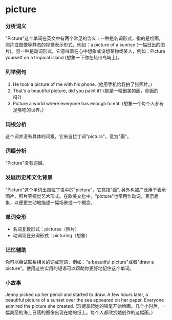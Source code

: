 # picture

### 分析词义

  

"Picture"这个单词在英文中有两个常见的含义：一种是名词形式，指的是绘画，照片或图像等静态的视觉表示形式，例如：a picture of a sunrise (一幅日出的图片)。另一种是动词形式，它意味着在心中想象或设想某物或某人，例如：Picture yourself on a tropical island (想象一下你在热带岛屿上)。

  

### 列举例句

  

1.  He took a picture of me with his phone. (他用手机给我拍了张照片。)
2.  That's a beautiful picture, did you paint it? (那是一幅很美的画，你画的吗?)
3.  Picture a world where everyone has enough to eat. (想象一个每个人都有足够吃的世界。)

  

### 词根分析

  

这个词并没有具体的词根，它来自拉丁词"pictura"，意为"画"。

  

### 词缀分析

  

"Picture"没有词缀。

  

### 发展历史和文化背景

  

"Picture"这个单词出自拉丁语中的"pictura"，它意指"画", 另外也被广泛用于表示图片、照片等视觉艺术形式。在欧美文化中，"picture"也常用作动词，表示想象，以便更生动地描述一幅场景或一个概念。

  

### 单词变形

  

*   名词复数形式：pictures（照片）
*   动词现在分词形式：picturing（想象）

  

### 记忆辅助

  

你可以尝试联系相关的词或短语，例如："a beautiful picture"或者"draw a picture”。使用这些实用的短语可以帮助你更好地记住这个单词。

  

### 小故事

  

Jenny picked up her pencil and started to draw. A few hours later, a beautiful picture of a sunset over the sea appeared on her paper. Everyone admired the picture she created. (珍妮拿起她的铅笔开始绘画。几个小时后，一幅美丽的海上日落的图像出现在她的纸上。每个人都欣赏她创作的这幅画。）
